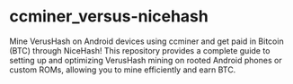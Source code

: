 # ccminer_versus-nicehash
Mine VerusHash on Android devices using ccminer and get paid in Bitcoin (BTC) through NiceHash! This repository provides a complete guide to setting up and optimizing VerusHash mining on rooted Android phones or custom ROMs, allowing you to mine efficiently and earn BTC.
